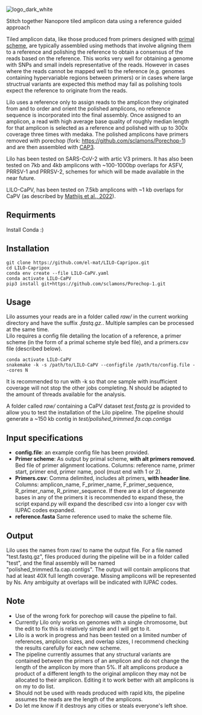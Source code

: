 ![logo_dark_white](https://user-images.githubusercontent.com/12270542/136858030-a9df2ec0-90af-472e-91f5-b7a224dd7289.png)


Stitch together Nanopore tiled amplicon data using a reference guided approach

Tiled amplicon data, like those produced from primers designed with [primal scheme](https://github.com/aresti/primalscheme), are typically assembled using methods that involve aligning them to a reference and polishing the reference to obtain a consensus of the reads based on the reference. This works very well for obtaining a genome with SNPs and small indels representative of the reads. However in cases where the reads cannot be mapped well to the reference (e.g. genomes containing hypervariable regions between primers) or in cases where large structrual variants are expected this method may fail as polishing tools expect the reference to originate from the reads.

Lilo uses a reference only to assign reads to the amplicon they originated from and to order and orient the polished amplicons, no reference sequence is incorporated into the final assembly. Once assigned to an amplicon, a read with high average base quality of roughly median length for that amplicon is selected as a reference and polished with up to 300x coverage three times with medaka. The polished amplicons have primers removed with porechop (fork: https://github.com/sclamons/Porechop-1) and are then assembled with [CAP3](https://faculty.sites.iastate.edu/xqhuang/cap3-and-pcap-sequence-and-genome-assembly-programs). 

Lilo has been tested on SARS-CoV-2 with artic V3 primers. It has also been tested on 7kb and 4kb amplicons with ~100-1000bp overlaps for ASFV, PRRSV-1 and PRRSV-2, schemes for which will be made available in the near future.

LILO-CaPV, has been tested on 7.5kb amplicons with ~1 kb overlaps for CaPV (as described by [Mathijs et al., 2022](https://www.sciencedirect.com/science/article/pii/S0166093422000118)).

## Requirments
Install Conda :)   

## Installation
```
git clone https://github.com/el-mat/LILO-Capripox.git
cd LILO-Capripox
conda env create --file LILO-CaPV.yaml 
conda activate LILO-CaPV
pip3 install git+https://github.com/sclamons/Porechop-1.git
```

## Usage
Lilo assumes your reads are in a folder called *raw/* in the current working directory and have the suffix *.fastq.gz.*. Multiple samples can be processed at the same time.  
Lilo requires a config file detailing the location of a reference, a primer scheme (in the form of a primal scheme style bed file), and a primers.csv file (described below).
```
conda activate LILO-CaPV
snakemake -k -s /path/to/LILO-CaPV --configfile /path/to/config.file --cores N
```
It is recommended to run with -k so that one sample with insufficient coverage will not stop the other jobs completing. N should be adapted to the amount of threads available for the analysis.

A folder called *raw/* containing a CaPV dataset *test.fastq.gz* is provided to allow you to test the installation of the Lilo pipeline. The pipeline should generate a ~150 kb contig in *test/polished_trimmed.fa.cap.contigs*

## Input specifications
* **config.file**: an example config file has been provided.  
* **Primer scheme**: As output by primal scheme, **with alt primers removed**. Bed file of primer alignment locations. Columns: reference name, primer start, primer end, primer name, pool (must end with 1 or 2).  
* **Primers.csv**: Comma delimited, includes alt primers, **with header line**. Columns: amplicon_name, F_primer_name, F_primer_sequence, R_primer_name, R_primer_sequence. If there are a lot of degenerate bases in any of the primers it is recommended to expand these, the script expand.py will expand the described csv into a longer csv with IUPAC codes expanded.
* **reference.fasta** Same reference used to make the scheme file.

## Output
Lilo uses the names from raw/ to name the output file. For a file named "test.fastq.gz", files produced during the pipeline will be in a folder called "test", and the final assembly will be named "polished_trimmed.fa.cap.contigs". The output will contain amplicons that had at least 40X full length coverage. Missing amplicons will be represented by Ns. Any ambiguity at overlaps will be indicated with IUPAC codes.

## Note
* Use of the wrong fork for porechop will cause the pipeline to fail.  
* Currently Lilo only works on genomes with a single chromosome, but the edit to fix this is relatively simple and I will get to it.
* Lilo is a work in progress and has been tested on a limited number of references, amplicon sizes, and overlap sizes, I recommend checking the results carefully for each new scheme.    
* The pipeline currently assumes that any structural variants are contained between the primers of an amplicon and do not change the length of the amplicon by more than 5%. If alt amplicons produce a product of a different length to the original amplicon they may not be allocated to their amplicon. Editing it to work better with alt amplicons is on my to do list.  
* Should not be used with reads produced with rapid kits, the pipeline assumes the reads are the length of the amplicons.
* Do let me know if it destroys any cities or steals everyone's left shoe.
